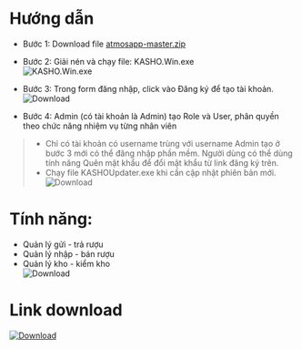 # Hướng dẫn
- Bước 1: Download file  [atmosapp-master.zip](https://github.com/dongocquy/atmosapp/archive/master.zip)
- Bước 2: Giải nén và chạy file: KASHO.Win.exe \
![KASHO.Win.exe](https://github.com/dongocquy/atmosapp/blob/master/Images/kasho.win.exe.png?raw=true)

- Bước 3: Trong form đăng nhập, click vào Đăng ký để tạo tài khoản. \
![Download](https://github.com/dongocquy/atmosapp/blob/master/Images/loginform.png?raw=true)
- Bước 4: Admin (có tài khoản là Admin) tạo Role và User, phân quyền theo chức năng nhiệm vụ từng nhân viên
> - Chỉ có tài khoản có username trùng với username Admin tạo ở bước 3 mới có thể đăng nhập phần mềm. Người dùng có thể dùng tính năng Quên mật khẩu để đổi mật khẩu từ link đăng ký trên.
> - Chạy file KASHOUpdater.exe khi cần cập nhật phiên bản mới.\
![Download](https://github.com/dongocquy/atmosapp/blob/master/Images/KASHOUpdater.png?raw=true)
# Tính năng:
  - Quản lý gửi - trả rượu
  - Quản lý nhập - bán rượu
  - Quản lý kho - kiểm kho\
![Download](https://github.com/dongocquy/atmosapp/blob/master/Images/kiemkho.png?raw=true)
# Link download
[![Download](https://images-na.ssl-images-amazon.com/images/I/418eAHsdh0L.png)](https://github.com/dongocquy/atmosapp/archive/master.zip)
